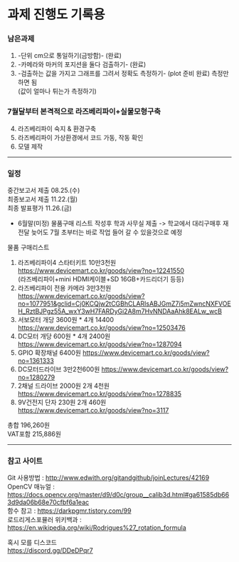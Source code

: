 # 과제 진행도 기록용


### 남은과제  
1. -단위 cm으로 통일하기(금방함)-  (완료)
2. -카메라와 마커의 포지션을 둘다 검출하기- (완료)  
3. -검출하는 값을 가지고 그래프를 그려서 정확도 측정하기- (plot 준비 완료) 측정만 하면 됨  
(값이 얼마나 튀는가 측정하기)

### 7월달부터 본격적으로 라즈베리파이+실물모형구축  
4. 라즈베리파이 숙지 & 환경구축  
5. 라즈베리파이 가상환경에서 코드 가동, 작동 확인  
6. 모델 제작  

---
### 일정  
중간보고서 제출 08.25.(수)  
최종보고서 제출 11.22.(월)  
최종 발표평가    11.26.(금)  

* 6월말(미정)
물품구매 리스트 작성후 학과 사무실 제출 -> 학교에서 대리구매후 재전달
늦어도 7월 초부터는 바로 작업 들어 갈 수 있을것으로 예정  

물품 구매리스트  
1. 라즈베리파이4 스타터키트 10만3천원  
https://www.devicemart.co.kr/goods/view?no=12241550  
(라즈베리파이+mini HDMI케이블+SD 16GB+카드리더기 등등)  
2. 라즈베리파이 전용 카메라 3만3천원  
https://www.devicemart.co.kr/goods/view?no=1077951&gclid=Cj0KCQjw2tCGBhCLARIsABJGmZ7i5mZwncNXFVOEH_RztBJPgz55A_wxY3wH7FARDyGi2A8m7HvNNDAaAhk8EALw_wcB  
3. 서보모터 개당 3600원 * 4개 14400
https://www.devicemart.co.kr/goods/view?no=12503476
4. DC모터 개당 600원 * 4개 2400원
https://www.devicemart.co.kr/goods/view?no=1287094
5. GPIO 확장채널 6400원
https://www.devicemart.co.kr/goods/view?no=1361333
6. DC모터드라이브 3만2천600원
https://www.devicemart.co.kr/goods/view?no=1280279  
7. 2채널 드라이브 2000원 2개 4천원
https://www.devicemart.co.kr/goods/view?no=1278835
8. 9V건전지 단자 230원 2개 460원
https://www.devicemart.co.kr/goods/view?no=3117

총합 196,260원  
VAT포함 215,886원 

---
### 참고 사이트  
Git 사용방법 : http://www.edwith.org/gitandgithub/joinLectures/42169  
OpenCV 매뉴얼 : https://docs.opencv.org/master/d9/d0c/group__calib3d.html#ga61585db663d9da06b68e70cfbf6a1eac  
함수 참고 : https://darkpgmr.tistory.com/99  
로드리게스포뮬러 위키백과 : https://en.wikipedia.org/wiki/Rodrigues%27_rotation_formula  

혹시 모를 디스코드  
https://discord.gg/DDeDPqr7
